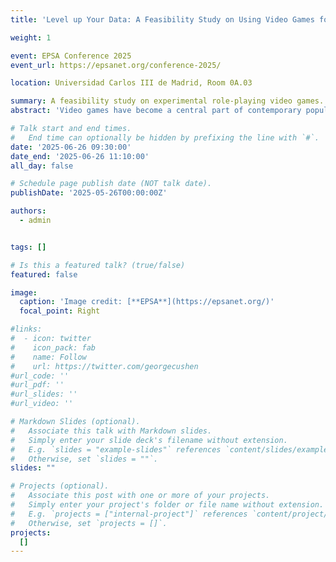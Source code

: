 ```yaml
---
title: 'Level up Your Data: A Feasibility Study on Using Video Games for Data Collection in the Experimental Social Sciences'

weight: 1

event: EPSA Conference 2025
event_url: https://epsanet.org/conference-2025/

location: Universidad Carlos III de Madrid, Room 0A.03

summary: A feasibility study on experimental role-playing video games.
abstract: 'Video games have become a central part of contemporary popular culture. However, little research exists on the utilization of interactive video games for answering questions relevant for social scientists. This paper explores how role-playing video games (RPGs) can be designed and used for collecting participants’ data in experimentally manipulating studies. Using RPG Maker, a commercial tool for creating video games, I designed a game in which participants control a character, talk to non-player characters, spend money, and make abstract decisions (e.g., voting). This study could thus test the usability of video game-exclusive mechanics in a coherent and visually engaging environment building on the self-determination theory. By using observations of participants’ in-game behaviour, post-experience questionnaires and semi-structured interviews, the feasibility and validity of using custom RPGs in the experimental social sciences was tested. This study shows that using video games for data collections can generate high-quality behavioural and survey data by making participants motivated, attentive, emotionally engaged, and giving them a strong agency within a realistic virtual environment.'

# Talk start and end times.
#   End time can optionally be hidden by prefixing the line with `#`.
date: '2025-06-26 09:30:00'
date_end: '2025-06-26 11:10:00'
all_day: false

# Schedule page publish date (NOT talk date).
publishDate: '2025-05-26T00:00:00Z'

authors:
  - admin


tags: []

# Is this a featured talk? (true/false)
featured: false

image:
  caption: 'Image credit: [**EPSA**](https://epsanet.org/)'
  focal_point: Right

#links:
#  - icon: twitter
#    icon_pack: fab
#    name: Follow
#    url: https://twitter.com/georgecushen
#url_code: ''
#url_pdf: ''
#url_slides: ''
#url_video: ''

# Markdown Slides (optional).
#   Associate this talk with Markdown slides.
#   Simply enter your slide deck's filename without extension.
#   E.g. `slides = "example-slides"` references `content/slides/example-slides.md`.
#   Otherwise, set `slides = ""`.
slides: ""

# Projects (optional).
#   Associate this post with one or more of your projects.
#   Simply enter your project's folder or file name without extension.
#   E.g. `projects = ["internal-project"]` references `content/project/deep-learning/index.md`.
#   Otherwise, set `projects = []`.
projects:
  []
---
```


